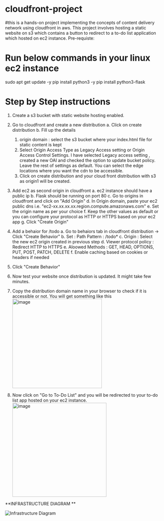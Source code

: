 # cloudfront-project
#this is a hands-on project implementing the concepts of content delivery network using cloudfront in aws. This project involves hosting a static website on s3 which contains a button to redirect to a to-do list application which hosted on ec2 instance.
Pre-requiste:
# Run below commands in your linux ec2 instance
sudo apt get update -y
pip install python3 -y
pip install python3-flask

# Step by Step instructions 

1. Create a s3 bucket with static website hosting enabled.
2. Go to cloudfront and create a new distribution
   a. Click on create distribution
   b. Fill up the details
     1. origin domain : select the s3 bucket where your index.html file for static content is kept
     2. Select Origin Access Type as Legacy Access setting or Origin Access Control Settings. I have selected Legacy access setting , created a new OAI and checked the option to update bucket policy. Leave the rest of settings as default. You can select the edge locations where you want the cdn to be accessible.
   3. Click on create distribution and your cloud front distribution with s3 as origin1 will be created.

3. Add ec2 as second origin in cloudfront
   a. ec2 instance should have a public ip
   b. Flask should be running on port 80
   c. Go to origins in cloudfront and click on "Add Origin"
   d. In Origin domain, paste your ec2 public dns i.e. "ec2-xx.xx.xx.xx.region.compute.amazonaws.com"
   e. Set the origin name as per your choice
   f. Keep the other values as default or you can configure your protocol as HTTP or HTTPS based on your ec2 app
   g. Click "Create Origin"

4. Add a behaior for  /todo
   a. Go to behaiors tab in cloudfront distribution -> Click "Create Behavior"
   b. Set : Path Pattern : /todo*
   c. Origin : Select the new ec2 origin created in previous step
   d. Viewer protocol policy : Redirect HTTP to HTTPS
   e. Aloowed Methods : GET, HEAD, OPTIONS, PUT, POST, PATCH, DELETE
   f. Enable caching based on cookies or headers if needed

5. Click "Create Behavior"
6. Now test your website once distribution is updated. It might take few minutes.
7. Copy the distribution domain name in your browser to check if it is accessible or not. You will get something like this
   <img width="292" alt="image" src="https://github.com/user-attachments/assets/a748cf36-134f-48a9-be53-31133c67dce2" />

8. Now click on "Go to To-Do List" and you will be redirected to your to-do list app hosted on your ec2 instance.
   <img width="307" alt="image" src="https://github.com/user-attachments/assets/6272e8ad-b6ce-4dc8-a59f-7b1568a3c79e" />


**INFRASTRUCTURE DIAGRAM **

![Infrastructure Diagram](https://github.com/user-attachments/assets/1ababd3a-eee6-4bb3-87ac-7960619c741c)



